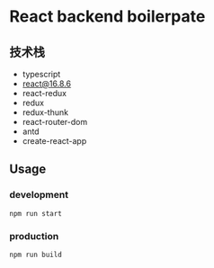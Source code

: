 # React backend boilerpate

## 技术栈

-   typescript
-   react@16.8.6
-   react-redux
-   redux
-   redux-thunk
-   react-router-dom
-   antd
-   create-react-app

## Usage

### development

`npm run start`

### production

`npm run build`
